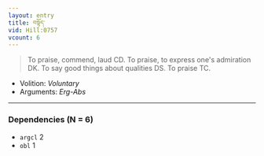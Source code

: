```yaml
---
layout: entry
title: བསྟོད་
vid: Hill:0757
vcount: 6
---
```

> To praise, commend, laud CD\. To praise, to express one's admiration DK\. To say good things about qualities DS\. To praise TC\.

* Volition: _Voluntary_
* Arguments: _Erg-Abs_

---

### Dependencies (N = 6)
* `argcl` 2
* `obl` 1
